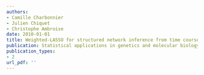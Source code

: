 ```yaml
---
authors: 
- Camille Charbonnier
- Julien Chiquet
- Christophe Ambroise
date: 2010-01-01
title: Weighted-LASSO for structured network inference from time course data
publication: Statistical applications in genetics and molecular biology
publication_types:
- 2
url_pdf: ''
---
```

